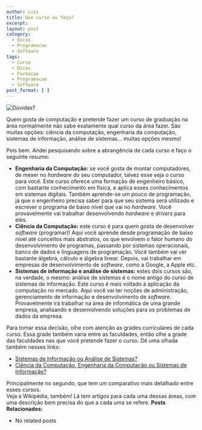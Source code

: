 ```yaml
---
author: Luiz
title: Que curso eu faço?
excerpt:
layout: post
category:
  - Dicas
  - Programacao
  - Software
tags:
  - Curso
  - Dicas
  - Formacao
  - Programacao
  - Software
post_format: [ ]
---
```

![Dúvidas?][1]

Quem gosta de computação e pretende fazer um curso de graduação na área normalmente não sabe exatamente qual curso da área fazer. São muitas opções: ciência da computação, engenharia da computação, sistemas de informação, análise de sistemas… muitas opções mesmo!

Pois bem. Andei pesquisando sobre a abrangência de cada curso e faço o seguinte resumo:

*   **Engenharia da Computação:** se você gosta de montar computadores, de mexer no *hardware* do seu computador, talvez esse seja o curso para você. Este curso oferece uma formação de engenheiro básico, com bastante conhecimento em física, e aplica esses conhecimentos em sistemas digitais. Também aprende-se um pouco de programação, já que o engenheiro precisa saber para que seu sistema será utilizado e escrever o programa de baixo nível que vai no *hardware*. Você provavelmente vai trabalhar desenvolvendo *hardware* e *drivers* para eles.
*   **Ciência da Computação:** este curso é para quem gosta de desenvolver *software* (programar)! Aqui você aprende desde programação de baixo nível até conceitos mais abstratos, os que envolvem o fator humano do desenvolvimento de programas, passando por sistemas operacionais, banco de dados e linguagens de programação. Você também vai ver bastante álgebra, cálculo e álgebra linear. Depois, vai trabalhar em empresas de desenvolvimento de *software*, como a Google, a Apple etc.
*   **Sistemas de informação e análise de sistemas:** estes dois cursos são, na verdade, o mesmo: análise de sistemas é o nome antigo do curso de sistemas de informação. Este curso é mais voltado à aplicação da computação no mercado. Aqui você vai ter noções de administração, gerenciamento de informação e desenvolvimento de *software*. Provavelmente irá trabalhar na área de informática de uma grande empresa, analisando e desenvolvendo soluções para os problemas de dados da empresa.

Para tomar essa decisão, olhe com atenção as grades curriculares de cada curso. Essa grade também varia entre as faculdades, então olhe a grade das faculdades nas que você pretende fazer o curso. Dê uma olhada também nesses links: 
*   [Sistemas de Informação ou Análise de Sistemas?][2]
*   [Ciência da Computação, Engenharia da Computação ou Sistemas de Informação?][3]

Principalmente no segundo, que tem um comparativo mais detalhado entre esses cursos.  
Veja a Wikipédia, também! Lá tem artigos para cada uma dessas áreas, com uma descrição bem precisa do que a cada uma se refere. 
**Posts Relacionados:** 
*   No related posts












 [1]: http://vidageek.net/wp-content/uploads/2008/01/duvidas.jpg
 [2]: http://www.icmc.sc.usp.br/~masiero/nomesist.htm
 [3]: http://www.infowester.com/col290804.php





